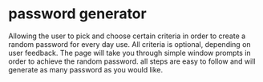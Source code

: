 # password generator

Allowing the user to pick and choose certain criteria in order to create a random password for every day use. 
All criteria is optional, depending on user feedback.
The page will take you through simple window prompts in order to achieve the random password.
all steps are easy to follow and will generate as many password as you would like.
